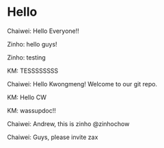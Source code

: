 # Hello

Chaiwei: Hello Everyone!!

Zinho: hello guys!

Zinho: testing

KM: TESSSSSSSS

Chaiwei: Hello Kwongmeng! Welcome to our git repo.

KM: Hello CW

KM: wassupdoc!!

Chaiwei: Andrew, this is zinho @zinhochow

Chaiwei: Guys, please invite zax
